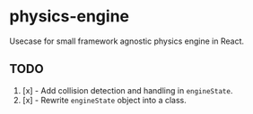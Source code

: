 # physics-engine

Usecase for small framework agnostic physics engine in React.

## TODO

1. [x] - Add collision detection and handling in `engineState`.
2. [x] - Rewrite `engineState` object into a class.